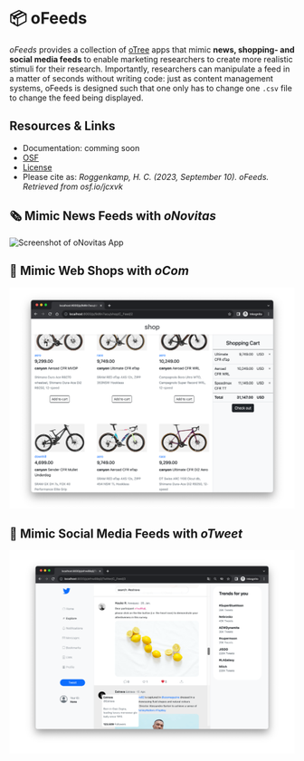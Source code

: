 # 📦 oFeeds

_oFeeds_ provides a collection of [oTree](https://www.otree.org/) apps that mimic **news, shopping- and social media feeds** to enable marketing researchers to create more realistic stimuli for their research.
Importantly, researchers can manipulate a feed in a matter of seconds without writing code: 
just as content management systems, oFeeds is designed such that one only has to change one `.csv` file to change the feed being displayed.

## Resources & Links

- Documentation: comming soon
- [OSF](https://osf.io/jcxvk/)
- [License](LICENSE)
- Please cite as: _Roggenkamp, H. C. (2023, September 10). oFeeds. Retrieved from osf.io/jcxvk_


## 🗞️ Mimic News Feeds with _oNovitas_
![Screenshot of oNovitas App](misc/img/screenshot_oNovitas.png?raw=true "News Feed")

## 🛒 Mimic Web Shops with _oCom_
![Screenshot of oCom App](misc/img/screenshot_oCom.png?raw=true "Shop Interface")

## 🧵 Mimic Social Media Feeds with _oTweet_
![Screenshot of oCom App](misc/img/screenshot_oTweet.png?raw=true "Shop Interface")
